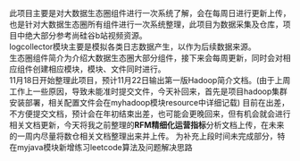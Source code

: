 此项目主要是对大数据生态圈组件进行一次系统了解，会在每周日进行更新上传，也是针对大数据生态圈所有组件进行一次系统整理，此项目为数据采集及仓库，项目中绝大部分参考尚硅谷b站视频资源。\
 logcollector模块主要是模拟各类日志数据产生，以作为后续数据来源。\
 生态圈组件简介为介绍大数据生态圈大部分组件，接下来会每周更新，同时会对相应组件创建相应模块，模块、文件同时进行。\
 11月18日开始整理此项目，预计11月22日输出第一版Hadoop简介文档。(由于上周工作上一些原因，导致未能准时提交文件，今天补回来，首先是项目hadoop集群安装部署，相关配置文件会在myhadoop模块resource中详细记载)
    目前在出差，不方便提交文档，预计会在年初结束出差，也可能会更晚回来，但有机会就会进行相关文档更新，今天将我之前整理的**RFM精细化运营指标**分析文档上传，在未来的一周内尽量将数仓相关文档整理出来并上传。
    为补充上段时间未完成部分，特在myjava模块新增练习leetcode算法及问题解决思路
 
 